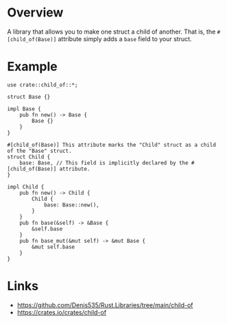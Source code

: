 # Overview

A library that allows you to make one struct a child of another.
That is, the ```#[child_of(Base)]``` attribute simply adds a ```base``` field to your struct.

# Example

```
use crate::child_of::*;

struct Base {}

impl Base {
    pub fn new() -> Base {
        Base {}
    }
}

#[child_of(Base)] This attribute marks the "Child" struct as a child of the "Base" struct.
struct Child {
    base: Base, // This field is implicitly declared by the #[child_of(Base)] attribute.
}

impl Child {
    pub fn new() -> Child {
        Child {
            base: Base::new(),
        }
    }
    pub fn base(&self) -> &Base {
        &self.base
    }
    pub fn base_mut(&mut self) -> &mut Base {
        &mut self.base
    }
}
```

# Links

- https://github.com/Denis535/Rust.Libraries/tree/main/child-of
- https://crates.io/crates/child-of
